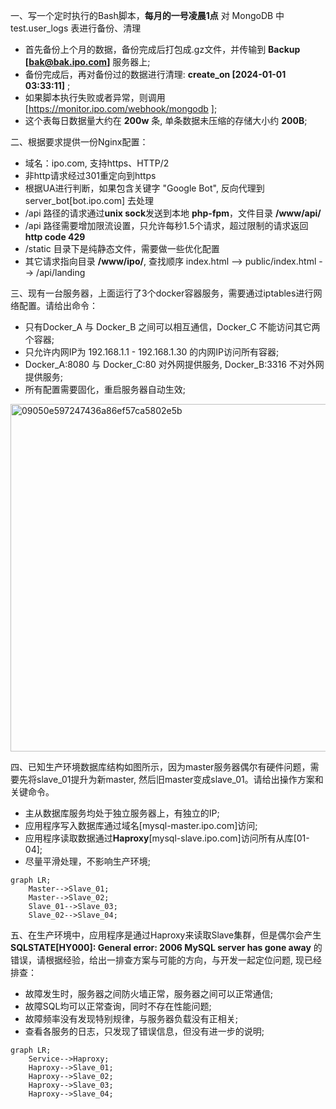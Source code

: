 
一、写一个定时执行的Bash脚本，**每月的一号凌晨1点** 对 MongoDB 中 test.user_logs 表进行备份、清理
  - 首先备份上个月的数据，备份完成后打包成.gz文件，并传输到 **Backup [bak@bak.ipo.com]** 服务器上;
  - 备份完成后，再对备份过的数据进行清理: **create_on [2024-01-01 03:33:11]** ;
  - 如果脚本执行失败或者异常，则调用 [https://monitor.ipo.com/webhook/mongodb ];
  - 这个表每日数据量大约在 **200w** 条, 单条数据未压缩的存储大小约 **200B**;

二、根据要求提供一份Nginx配置：
  - 域名：ipo.com, 支持https、HTTP/2
  - 非http请求经过301重定向到https
  - 根据UA进行判断，如果包含关键字 "Google Bot", 反向代理到 server_bot[bot.ipo.com] 去处理
  - /api 路径的请求通过**unix sock**发送到本地 **php-fpm**，文件目录 **/www/api/**
  - /api 路径需要增加限流设置，只允许每秒1.5个请求，超过限制的请求返回 **http code 429**
  - /static 目录下是纯静态文件，需要做一些优化配置
  - 其它请求指向目录 **/www/ipo/**, 查找顺序 index.html --> public/index.html --> /api/landing

三、现有一台服务器，上面运行了3个docker容器服务，需要通过iptables进行网络配置。请给出命令：
  - 只有Docker_A 与 Docker_B 之间可以相互通信，Docker_C 不能访问其它两个容器;
  - 只允许内网IP为 192.168.1.1 - 192.168.1.30 的内网IP访问所有容器;
  - Docker_A:8080 与 Docker_C:80 对外网提供服务, Docker_B:3316 不对外网提供服务;
  - 所有配置需要固化，重启服务器自动生效;

<img width="556" alt="09050e597247436a86ef57ca5802e5b" src="https://github.com/housesigma/hr-interview/assets/4161489/7f77ad88-406d-4e10-afe8-802cc5366f1a">

四、已知生产环境数据库结构如图所示，因为master服务器偶尔有硬件问题，需要先将slave_01提升为新master, 然后旧master变成slave_01。请给出操作方案和关键命令。
  - 主从数据库服务均处于独立服务器上，有独立的IP;
  - 应用程序写入数据库通过域名[mysql-master.ipo.com]访问;
  - 应用程序读取数据通过**Haproxy**[mysql-slave.ipo.com]访问所有从库[01-04];
  - 尽量平滑处理，不影响生产环境;

```mermaid
graph LR;
    Master-->Slave_01;
    Master-->Slave_02;
    Slave_01-->Slave_03;
    Slave_02-->Slave_04;
```

五、在生产环境中，应用程序是通过Haproxy来读取Slave集群，但是偶尔会产生 **SQLSTATE[HY000]: General error: 2006 MySQL server has gone away** 的错误，请根据经验，给出一排查方案与可能的方向，与开发一起定位问题, 现已经排查：
  - 故障发生时，服务器之间防火墙正常，服务器之间可以正常通信;
  - 故障SQL均可以正常查询，同时不存在性能问题;
  - 故障频率没有发现特别规律，与服务器负载没有正相关;
  - 查看各服务的日志，只发现了错误信息，但没有进一步的说明;

```mermaid
graph LR;
    Service-->Haproxy;
    Haproxy-->Slave_01;
    Haproxy-->Slave_02;
    Haproxy-->Slave_03;
    Haproxy-->Slave_04;
```

